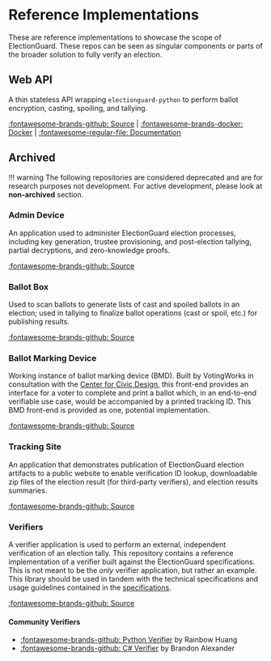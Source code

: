 
# Reference Implementations

These are reference implementations to showcase the scope of ElectionGuard. These repos can be seen as singular components or parts of the broader solution to fully verify an election. 

## Web API
A thin stateless API wrapping `electionguard-python` to perform ballot encryption, casting, spoiling, and tallying. 

[:fontawesome-brands-github: Source](https://github.com/microsoft/electionguard-web-api) | [:fontawesome-brands-docker: Docker](https://hub.docker.com/r/electionguard/electionguard-web-api) | [:fontawesome-regular-file: Documentation](https://microsoft.github.io/electionguard-web-api/)

## Archived

!!! warning 
    The following repositories are considered deprecated and are for research purposes not development. For active development, please look at **non-archived** section.

### Admin Device
An application used to administer ElectionGuard election processes, including key generation, trustee provisioning, and post-election tallying, partial decryptions, and zero-knowledge proofs.

[:fontawesome-brands-github: Source](https://github.com/microsoft/electionguard-admin-device)

### Ballot Box
Used to scan ballots to generate lists of cast and spoiled ballots in an election; used in tallying to finalize ballot operations (cast or spoil, etc.) for publishing results.

[:fontawesome-brands-github: Source](https://github.com/microsoft/electionguard-ballot-box)


### Ballot Marking Device
Working instance of ballot marking device (BMD). Built by VotingWorks in consultation with the [Center for Civic Design](https://civicdesign.org), this front-end provides an interface for a voter to complete and print a ballot which, in an end-to-end verifiable use case, would be accompanied by a printed tracking ID. This BMD front-end is provided as one, potential implementation.

[:fontawesome-brands-github: Source](https://github.com/microsoft/electionguard-ballot-marking-device)


### Tracking Site
An application that demonstrates publication of ElectionGuard election artifacts to a public website to enable verification ID lookup, downloadable zip files of the election result (for third-party verifiers), and election results summaries.

[:fontawesome-brands-github: Source](https://github.com/microsoft/electionguard-tracking-site)

### Verifiers
A verifier application is used to perform an external, independent verification of an election tally. This repository contains a reference implementation of a verifier built against the ElectionGuard specifications. This is not meant to be the *only* verifier application, but rather an example. This library should be used in tandem with the technical specifications and usage guidelines contained in the [specifications](https://github.com/microsoft/electionguard/wiki).

[:fontawesome-brands-github: Source](https://github.com/microsoft/electionguard-verifier)

#### Community Verifiers
- [:fontawesome-brands-github: Python Verifier](https://github.com/rainbowhuanguw/ElectionGuard-verifier-python) by Rainbow Huang
- [:fontawesome-brands-github: C# Verifier](https://github.com/brandon-irl/ElectionGuard-Verifier-C-) by Brandon Alexander

